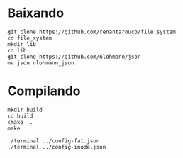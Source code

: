 # Baixando
    
    git clone https://github.com/renantarouco/file_system
    cd file_system
    mkdir lib
    cd lib
    git clone https://github.com/nlohmann/json
    mv json nlohmann_json

# Compilando
    
    mkdir build
    cd build
    cmake ..
    make

    ./terminal ../config-fat.json
    ./terminal ../config-inode.json